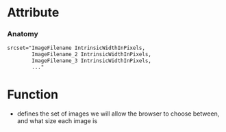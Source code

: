 # Attribute
### Anatomy
```md
srcset="ImageFilename IntrinsicWidthInPixels,
		ImageFilename_2 IntrinsicWidthInPixels,
		ImageFilename_3 IntrinsicWidthInPixels,
		..."
```
# Function
- defines the set of images we will allow the browser to choose between, and what size each image is